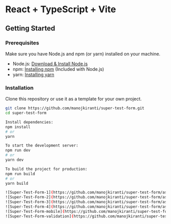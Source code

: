 # React + TypeScript + Vite

## Getting Started

### Prerequisites

Make sure you have Node.js and npm (or yarn) installed on your machine.

- Node.js: [Download & Install Node.js](https://nodejs.org/)
- npm: [Installing npm](https://www.npmjs.com/get-npm) (Included with Node.js)
- yarn: [Installing yarn](https://classic.yarnpkg.com/en/docs/install/)

### Installation

Clone this repository or use it as a template for your own project.

```bash
git clone https://github.com/manojkiranti/super-test-form.git
cd super-test-form

Install dependencies:
npm install
# or
yarn

To start the development server:
npm run dev
# or
yarn dev

To build the project for production:
npm run build
# or
yarn build

![Super-Test-Form-1](https://github.com/manojkiranti/super-test-form/assets/10720424/293a3b07-d1cf-430d-a94a-2c84b95021ec)
![Super-Test-Form-2](https://github.com/manojkiranti/super-test-form/assets/10720424/155afc29-443e-4d39-8d9c-49d5361967fd)
![Super-Test-Form-3](https://github.com/manojkiranti/super-test-form/assets/10720424/1bf371d8-39d3-4f92-a6f1-d4c0800e9e6c)
![Super-Test-Form-4](https://github.com/manojkiranti/super-test-form/assets/10720424/b4c1437d-0bee-45e9-98c7-c7a2bf56a265)
![Super-Test-Form-mobile](https://github.com/manojkiranti/super-test-form/assets/10720424/6b1995f5-1240-48bd-af10-89559852434d)
![Super-Test-Form-validation](https://github.com/manojkiranti/super-test-form/assets/10720424/d881db88-d6a1-40c1-ba5d-057080c509a7)
